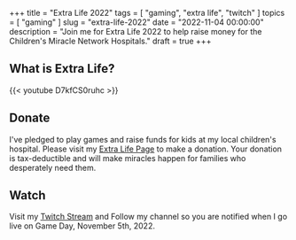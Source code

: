 +++
title = "Extra Life 2022"
tags = [ "gaming", "extra life", "twitch" ]
topics = [ "gaming" ]
slug = "extra-life-2022"
date = "2022-11-04 00:00:00"
description = "Join me for Extra Life 2022 to help raise money for the Children's Miracle Network Hospitals."
draft = true
+++

## What is Extra Life?

{{< youtube D7kfCS0ruhc >}}

## Donate

I've pledged to play games and raise funds for kids at my local children's hospital. Please visit my [Extra Life Page](https://www.extra-life.org/participant/504331) to make a donation. Your donation is tax-deductible and will make miracles happen for families who desperately need them.

## Watch

Visit my [Twitch Stream](https://www.twitch.tv/linuturk) and Follow my channel so you are notified when I go live on Game Day, November 5th, 2022.

